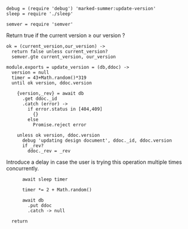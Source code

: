     debug = (require 'debug') 'marked-summer:update-version'
    sleep = require './sleep'

    semver = require 'semver'

Return true if the current version ≥ our version ?

    ok = (current_version,our_version) ->
      return false unless current_version?
      semver.gte current_version, our_version

    module.exports = update_version = (db,ddoc) ->
      version = null
      timer = 43+Math.random()*319
      until ok version, ddoc.version

        {version,_rev} = await db
          .get ddoc._id
          .catch (error) ->
            if error.status in [404,409]
              {}
            else
              Promise.reject error

        unless ok version, ddoc.version
          debug 'updating design document', ddoc._id, ddoc.version
          if _rev?
            ddoc._rev = _rev

Introduce a delay in case the user is trying this operation multiple times concurrently.

          await sleep timer

          timer *= 2 + Math.random()

          await db
            .put ddoc
            .catch -> null

      return
